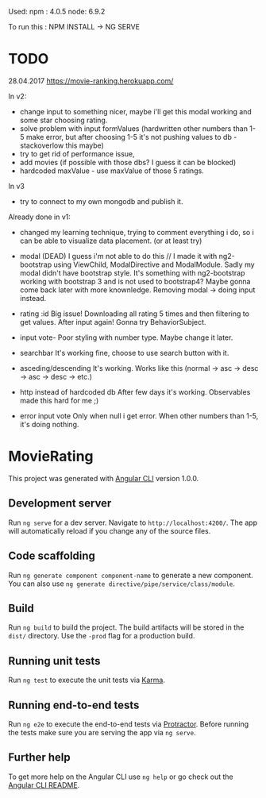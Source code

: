 Used:
npm : 4.0.5
node: 6.9.2

To run this : NPM INSTALL -> NG SERVE

# TODO 

28.04.2017
https://movie-ranking.herokuapp.com/

In v2:
- change input to something nicer, maybe i'll get this modal working and some star choosing rating.
- solve problem with input formValues (hardwritten other numbers than 1-5 make error, but after choosing 1-5 it's not pushing values to db - stackoverlow this maybe)
- try to get rid of performance issue,
- add movies (if possible with those dbs? I guess it can be blocked)
- hardcoded maxValue - use maxValue of those 5 ratings.

In v3
- try to connect to my own mongodb and publish it.


Already done in v1:
- changed my learning technique, trying to comment everything i do, so i can be able to visualize data placement. (or at least try)

- modal (DEAD)
I guess i'm not able to do this // I made it with ng2-bootstrap using ViewChild, ModalDirective and ModalModule. Sadly my modal didn't have bootstrap style.
It's something with ng2-bootstrap working with bootstrap 3 and is not used to bootstrap4? Maybe gonna come back later with more knownledge. Removing modal -> doing input instead.

- rating :id
Big issue! Downloading all rating 5 times and then filtering to get values.
After input again! Gonna try BehaviorSubject.

- input vote- 
Poor styling with number type.
Maybe change it later.

- searchbar
It's working fine, choose to use search button with it.

- asceding/descending
It's working. Works like this (normal -> asc -> desc -> asc -> desc -> etc.)

- http instead of hardcoded db
After few days it's working. Observables made this hard for me ;)

- error input vote
Only when null i get error. When other numbers than 1-5, it's doing nothing.


# MovieRating

This project was generated with [Angular CLI](https://github.com/angular/angular-cli) version 1.0.0.

## Development server

Run `ng serve` for a dev server. Navigate to `http://localhost:4200/`. The app will automatically reload if you change any of the source files.

## Code scaffolding

Run `ng generate component component-name` to generate a new component. You can also use `ng generate directive/pipe/service/class/module`.

## Build

Run `ng build` to build the project. The build artifacts will be stored in the `dist/` directory. Use the `-prod` flag for a production build.

## Running unit tests

Run `ng test` to execute the unit tests via [Karma](https://karma-runner.github.io).

## Running end-to-end tests

Run `ng e2e` to execute the end-to-end tests via [Protractor](http://www.protractortest.org/).
Before running the tests make sure you are serving the app via `ng serve`.

## Further help

To get more help on the Angular CLI use `ng help` or go check out the [Angular CLI README](https://github.com/angular/angular-cli/blob/master/README.md).
